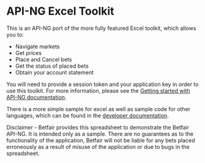 API-NG Excel Toolkit
====================

This is an API-NG port of the more fully featured Excel toolkit, which allows you to:

* Navigate markets
* Get prices
* Place and Cancel bets
* Get the status of placed bets 
* Obtain your account statement

You will need to provide a session token and your application key in order to use this toolkit. For more information, please see the [Getting started with API-NG documentation](https://api.developer.betfair.com/services/webapps/docs/display/1smk3cen4v3lu3yomq5qye0ni/Getting+Started+with+API-NG).

There is a more simple sample for excel as well as sample code for other languages, which can be found in the [developer documentation](https://api.developer.betfair.com/services/webapps/docs/display/1smk3cen4v3lu3yomq5qye0ni/Sample+Code).

Disclaimer - Betfair provides this spreadsheet to demonstrate the Betfair API-NG. It is intended only as a sample. There are no guarantees as to the functionality of the application, Betfair will not be liable for any bets placed erroneously as a result of misuse of the application or due to bugs in the spreadsheet.
